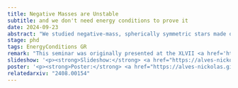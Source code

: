 ```yaml
---
title: Negative Masses are Unstable
subtitle: and we don't need energy conditions to prove it
date: 2024-09-23
abstract: "We studied negative-mass, spherically symmetric stars made of ideal barotropic fluids. After considering linear perturbations away from staticity, we learned that all such models are unstable. Thus, we found a completely classical explanation for the absence of negative masses. While all previous positive mass theorems assume microscopic positivity of mass in some sense, ours does not."
stage: phd
tags: EnergyConditions GR
remark: "This seminar was originally presented at the XLVII <a href='http://professores.ift.unesp.br/congressoPauloLealFerreira/' target='_blank'>Congresso Paulo Leal Ferreira de Física</a>, while the poster was originally presented at the <a href='https://www.ictp-saifr.org/wqag2024/' target='_blank'>Witnessing Quantum Aspects of Gravity in a Lab</a> conference."
slideshow: '<p><strong>Slideshow:</strong> <a href="https://alves-nickolas.github.io/abs/2408.00154/slideshow.pdf" target="_blank">available here</a> (with commentary)</p>'
poster: '<p><strong>Poster:</strong> <a href="https://alves-nickolas.github.io/abs/2408.00154/poster.pdf" target="_blank">available here</a> (<a href="https://doi.org/10.6084/m9.figshare.27040432" target="_blank">also on Figshare</a>)</p>'
relatedarxiv: "2408.00154"
---
```

